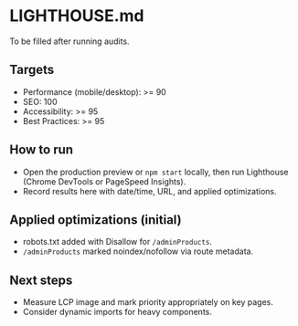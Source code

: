 # LIGHTHOUSE.md

To be filled after running audits.

## Targets
- Performance (mobile/desktop): >= 90
- SEO: 100
- Accessibility: >= 95
- Best Practices: >= 95

## How to run
- Open the production preview or `npm start` locally, then run Lighthouse (Chrome DevTools or PageSpeed Insights).
- Record results here with date/time, URL, and applied optimizations.

## Applied optimizations (initial)
- robots.txt added with Disallow for `/adminProducts`.
- `/adminProducts` marked noindex/nofollow via route metadata.

## Next steps
- Measure LCP image and mark priority appropriately on key pages.
- Consider dynamic imports for heavy components.
